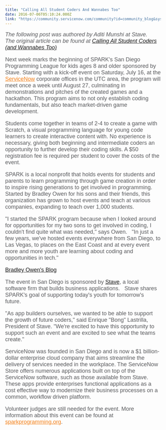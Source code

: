 ```yaml
---
title: "Calling All Student Coders And Wannabes Too"
date: 2016-07-06T05:10:24.000Z
link: "https://community.servicenow.com/community?id=community_blog&sys_id=866c2ea1dbd0dbc01dcaf3231f9619f1"
---
```

<p style="color: #5a5b5e; font-family: Raleway, sans-serif; font-size: 18px;"><em>The following post was authored by Aditi Munshi at Stave.   The original article can be found at <a href="http://blog.staveapps.com/calling-all-student-coders-and-wannabes-too" title="http://blog.staveapps.com/calling-all-student-coders-and-wannabes-too">Calling All Student Coders (and Wannabes Too)</a></em></p><p style="color: #5a5b5e; font-family: Raleway, sans-serif; font-size: 18px;"></p><p style="color: #5a5b5e; font-family: Raleway, sans-serif; font-size: 18px;">Next week marks the beginning of SPARK's San Diego Programming League for kids ages 8 and older sponsored by Stave. Starting with a kick-off event on Saturday, July 16, at the <a title="w.servicenow.com/" href="http://www.servicenow.com/" style="color: #f3811b;" target="_blank">ServiceNow</a> corporate offices in the UTC area, the program will meet once a week until August 27, culminating in demonstrations and pitches of the created games and a hackathon. This program aims to not only establish coding fundamentals, but also teach market-driven game development.</p><p style="color: #5a5b5e; font-family: Raleway, sans-serif; font-size: 18px;"></p><p style="color: #5a5b5e; font-family: Raleway, sans-serif; font-size: 18px;">Students come together in teams of 2-4 to create a game with Scratch, a visual programming language for young code learners to create interactive content with. No experience is necessary, giving both beginning and intermediate coders an opportunity to further develop their coding skills. A $50 registration fee is required per student to cover the costs of the event.</p><p style="color: #5a5b5e; font-family: Raleway, sans-serif; font-size: 18px;"></p><p style="color: #5a5b5e; font-family: Raleway, sans-serif; font-size: 18px;">SPARK is a local nonprofit that holds events for students and parents to learn programming through game creation in order to inspire rising generations to get involved in programming. Started by Bradley Owen for his sons and their friends, this organization has grown to host events and teach at various companies, expanding to teach over 1,000 students.</p><p style="color: #5a5b5e; font-family: Raleway, sans-serif; font-size: 18px;"></p><p style="color: #5a5b5e; font-family: Raleway, sans-serif; font-size: 18px;">"I started the SPARK program because when I looked around for opportunities for my two sons to get involved in coding, I couldn't find quite what was needed," says Owen.   "In just a few years, we've hosted events everywhere from San Diego, to Las Vegas, to places on the East Coast and at every event more and more youth are learning about coding and opportunities in tech."</p><p style="color: #5a5b5e; font-family: Raleway, sans-serif; font-size: 18px;"></p><p style="color: #5a5b5e; font-family: Raleway, sans-serif; font-size: 18px;"><a title="Bradley Owen's Blog" __default_attr="1136" __jive_macro_name="blog" class="jive-link-blog-small jive_macro_blog jive_macro" data-id="1136" data-objecttype="37" data-orig-content="Bradley Owen's Blog" data-renderedposition="551_8_192_21" data-type="blog" href="undefined1136">Bradley Owen's Blog</a></p><p style="color: #5a5b5e; font-family: Raleway, sans-serif; font-size: 18px;"></p><p style="color: #5a5b5e; font-family: Raleway, sans-serif; font-size: 18px;">The event in San Diego is sponsored by <a title="w.staveapps.com/" href="http://www.staveapps.com/">Stave</a>, a local software firm that builds business applications.   Stave shares SPARK's goal of supporting today's youth for tomorrow's future.</p><p style="color: #5a5b5e; font-family: Raleway, sans-serif; font-size: 18px;"></p><p style="color: #5a5b5e; font-family: Raleway, sans-serif; font-size: 18px;">"As app builders ourselves, we wanted to be able to support the growth of future coders," said Enrique "Bong" Lastrilla, President of Stave. "We're excited to have this opportunity to support such an event and are excited to see what the teams create."</p><p style="color: #5a5b5e; font-family: Raleway, sans-serif; font-size: 18px;"></p><p style="color: #5a5b5e; font-family: Raleway, sans-serif; font-size: 18px;">ServiceNow was founded in San Diego and is now a $1 billion-dollar enterprise cloud company that aims streamline the delivery of services needed in the workplace. The ServiceNow Store offers numerous applications built on top of the ServiceNow software, such as those available from Stave.   These apps provide enterprises functional applications as a cost effective way to modernize their business processes on a common, workflow driven platform.</p><p style="color: #5a5b5e; font-family: Raleway, sans-serif; font-size: 18px;"></p><p style="color: #5a5b5e; font-family: Raleway, sans-serif; font-size: 18px;">Volunteer judges are still needed for the event. More information about this event can be found at <a title="w.sparkprogramming.org/" href="http://www.sparkprogramming.org/" style="color: #f3811b;">sparkprogramming.org</a>.</p>